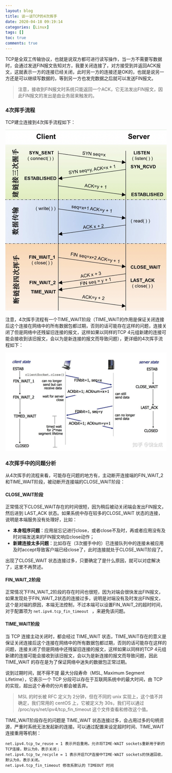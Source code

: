 ```yaml
---
layout: blog
title: 谈一谈TCP的4次挥手
date: 2020-04-18 09:19:14
categories: [Linux]
tags: []
toc: true
comments: true
---
```


TCP是全双工传输协议，也就是说双方都可进行读写操作，当一方不需要写数据时，会通过发送FIN报文告知对方，我要关闭连接了，对方接受到并返回ACK报文，这就表示一方的连接已经关闭，此时另一方的连接还是OK的，也就是说另一方还是可以继续写数据的，等到另一方也发完数据之后就可以发送FIN报文。

> 注意，接收到FIN报文时系统只能返回一个ACK，它无法发出FIN报文，因此FIN报文的发出是由业务层来触发的。

### 4次挥手流程

TCP建立连接到4次挥手流程如下：

![image-20200418092247425](_image/谈一谈TCP的4次挥手/image-20200418092247425.png)

注意，4次挥手流程有一个TIME_WAIT阶段（TIME_WAIT的作用是保证关闭连接后这个连接在网络中的所有数据包都过期，否则的话可能存在这样的问题，连接关闭了但是网络中还残留旧连接的报文，这样如果以同样的TCP 4元组新建的连接可能会接收到该旧报文，会以为是新连接的报文而导致问题），更详细的4次挥手流程如下：

![image-20200418092345166](_image/谈一谈TCP的4次挥手/image-20200418092345166.png)

### 4次挥手中的问题分析

从4次挥手的流程来看，可能存在问题的地方有，主动断开连接端的FIN_WAIT_2和TIME_WAIT阶段，被动断开连接端的CLOSE_WAIT阶段：

#### CLOSE_WAIT阶段

正常情况下CLOSE_WAIT存在的时间很短，因为稍后被动关闭端会发出FIN报文，然后进到 LAST_ACK 状态。如果系统中存在较多的CLOSE_WAIT 状态的连接，说明是本端服务没有处理好，比如：

- **本身程序问题**：应用层忘记进行close，或者close不及时，再或者应用没有及时对端发送来的FIN报文响应close动作；
- **新建连接太多问题**：比如存在（3次握手中的）已连接队列中的连接未被应用及时accept导致客户端已经close了，此时连接就处于CLOSE_WAIT阶段了。

出现了CLOSE_WAIT 状态连接过多，只要确定了是什么原因，就可以对症解决了，这里不再赘述。

#### FIN_WAIT_2阶段

正常情况下FIN_WAIT_2阶段的存在时间也很短，因为对端会很快发出FIN报文，如果发现处于FIN_WAIT_2状态的连接过多，说明是对端没有及时发出FIN报文，这个是对端的原因，本端无法控制，不过本端可以设置FIN_WAIT_2的超时时间，对于配置项为 `net.ipv4.tcp_fin_timeout ` ，来避免该问题。

#### TIME_WAIT阶段

当 TCP 连接主动关闭时，都会经过 TIME_WAIT 状态，TIME_WAIT存在的意义是保证关闭连接后这个连接在网络中的所有数据包都过期，否则的话可能存在这样的问题，连接关闭了但是网络中还残留旧连接的报文，这样如果以同样的TCP 4元组新建的连接可能会接收到该旧报文，会以为是新连接的报文而导致问题，因此TIME_WAIT 的存在是为了保证网络中迷失的数据包正常过期。

说到过期时间，就不得不提 最大分段寿命（MSL, Maximum Segment Lifetime），它表示一个 TCP 分段可以存在于互联网系统中的最大时间，由 TCP 的实现，超出这个寿命的分片都会被丢弃。

> MSL 的时长被 RFC 定义为 2分钟，但在不同的 unix 实现上，这个值不并确定，我们常用的 centOS 上，它被定义为 30s，我们可以通过 /proc/sys/net/ipv4/tcp_fin_timeout 这个文件查看和修改这个值。

TIME_WAIT阶段存在的问题是 TIME_WAIT 状态连接过多，会占用过多的句柄资源，严重时系统无法发起新的连接。可以通过配置来设定超时时间、TIME_WAIT连接重用等机制：

```shell
net.ipv4.tcp_tw_reuse = 1 表示开启重用。允许将TIME-WAIT sockets重新用于新的TCP连接，默认为0，表示关闭；
net.ipv4.tcp_tw_recycle = 1 表示开启TCP连接中TIME-WAIT sockets的快速回收，默认为0，表示关闭。
net.ipv4.tcp_fin_timeout 修改系默认的 TIMEOUT 时间
```

